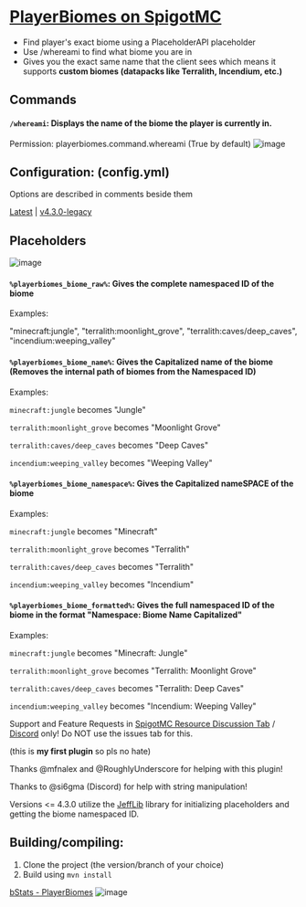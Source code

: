 # [PlayerBiomes on SpigotMC](https://www.spigotmc.org/resources/playerbiomes-1-16-x-1-19-x.108144/)
- Find player's exact biome using a PlaceholderAPI placeholder
- Use /whereami to find what biome you are in
- Gives you the exact same name that the client sees which means it supports **custom biomes (datapacks like Terralith, Incendium, etc.)**

## Commands
#### `/whereami`: Displays the name of the biome the player is currently in.
Permission: playerbiomes.command.whereami (True by default) 
![image](https://github.com/pseudoforceyt/PlayerBiomes/assets/70620481/72ba4a09-9e06-479d-b43a-3ebe7bc0d179)

## Configuration: (config.yml)
Options are described in comments beside them

[Latest](https://github.com/pseudoforceyt/PlayerBiomes/blob/main/src/main/resources/config.yml) | [v4.3.0-legacy](https://raw.githubusercontent.com/pseudoforceyt/PlayerBiomes/v4.3.0-legacy/src/main/resources/config.yml)

## Placeholders
![image](https://github.com/pseudoforceyt/PlayerBiomes/assets/70620481/2402d591-c9bf-4e2e-b81e-807c3fab2365)

#### `%playerbiomes_biome_raw%`: Gives the complete namespaced ID of the biome
Examples:

"minecraft:jungle", "terralith:moonlight_grove", "terralith:caves/deep_caves", "incendium:weeping_valley"

#### `%playerbiomes_biome_name%`: Gives the Capitalized name of the biome (Removes the internal path of biomes from the Namespaced ID)
Examples:

`minecraft:jungle` becomes "Jungle"

`terralith:moonlight_grove` becomes "Moonlight Grove"

`terralith:caves/deep_caves` becomes "Deep Caves"

`incendium:weeping_valley` becomes "Weeping Valley"

#### `%playerbiomes_biome_namespace%`: Gives the Capitalized nameSPACE of the biome
Examples:

`minecraft:jungle` becomes "Minecraft"

`terralith:moonlight_grove` becomes "Terralith"

`terralith:caves/deep_caves` becomes "Terralith"

`incendium:weeping_valley` becomes "Incendium"

#### `%playerbiomes_biome_formatted%`: Gives the full namespaced ID of the biome in the format "Namespace: Biome Name Capitalized"
Examples:

`minecraft:jungle` becomes "Minecraft: Jungle"

`terralith:moonlight_grove` becomes "Terralith: Moonlight Grove"

`terralith:caves/deep_caves` becomes "Terralith: Deep Caves"

`incendium:weeping_valley` becomes "Incendium: Weeping Valley"

Support and Feature Requests in [SpigotMC Resource Discussion Tab](https://www.spigotmc.org/threads/playerbiomes-1-16-3-1-20-x.592358/) / [Discord](https://dsc.gg/pseudoforceyt) only! Do NOT use the issues tab for this.

(this is **my first plugin** so pls no hate)

Thanks @mfnalex and @RoughlyUnderscore for helping with this plugin!

Thanks to @si6gma (Discord) for help with string manipulation!

Versions <= 4.3.0 utilize the [JeffLib](https://github.com/JEFF-Media-GbR/JeffLib) library for initializing placeholders and getting the biome namespaced ID.

## Building/compiling:

1. Clone the project (the version/branch of your choice)
2. Build using `mvn install`

[bStats - PlayerBiomes](https://bstats.org/plugin/bukkit/PlayerBiomes/17782)
![image](https://bstats.org/signatures/bukkit/PlayerBiomes.svg)
